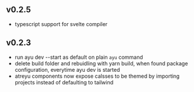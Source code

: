 ## v0.2.5
  - typescript support for svelte compiler

## v0.2.3
  - run ayu dev --start as default on plain `ayu` command
  - delete build folder and rebuidling with yarn build, when found package configuration, everytime ayu dev is started
  - atreyu components now expose calsses to be themed by importing projects instead of defaulting to tailwind